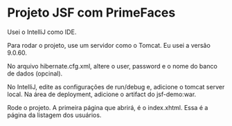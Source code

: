 # Projeto JSF com PrimeFaces

Usei o IntelliJ como IDE.

Para rodar o projeto, use um servidor como o Tomcat. Eu usei a versão 9.0.60.

No arquivo hibernate.cfg.xml, altere o user, password e o nome do banco de dados (opcinal).

No IntelliJ, edite as configurações de run/debug e, adicione o tomcat server local. Na área de deployment, adicione o artifact do jsf-demo:war.

Rode o projeto. A primeira página que abrirá, é o index.xhtml. Essa é a página da listagem dos usuários.
